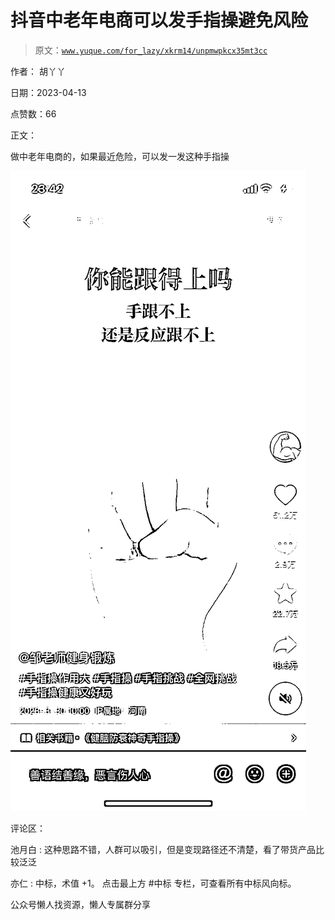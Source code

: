 # 抖音中老年电商可以发手指操避免风险

> 原文：[`www.yuque.com/for_lazy/xkrm14/unpmwpkcx35mt3cc`](https://www.yuque.com/for_lazy/xkrm14/unpmwpkcx35mt3cc)

作者： 胡丫丫

日期：2023-04-13

点赞数：66

正文：

做中老年电商的，如果最近危险，可以发一发这种手指操

![](img/cf5e50d4a4644a19fd324d3bd4cc82eb.png)

评论区：

池月白 : 这种思路不错，人群可以吸引，但是变现路径还不清楚，看了带货产品比较泛泛

亦仁 : 中标，术值 +1。 点击最上方 #中标 专栏，可查看所有中标风向标。

公众号懒人找资源，懒人专属群分享

